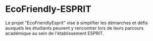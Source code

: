 # EcoFriendly-ESPRIT
Le projet "EcoFriendlyEsprit" vise à simplifier les démarches et défis auxquels les étudiants  peuvent y rencontrer  lors de leurs parcours académique au sein  de l'établissement ESPRIT.
